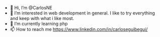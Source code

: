- 👋 Hi, I’m @CarlosNE
- 👀 I’m interested in web development in general. I like to try everything and keep with what i like most.
- 🌱 I’m currently learning php
- 📫 How to reach me https://www.linkedin.com/in/carloseguibegui/

<!---
CarlosNE/CarlosNE is a ✨ special ✨ repository because its `README.md` (this file) appears on your GitHub profile.
You can click the Preview link to take a look at your changes.
--->
